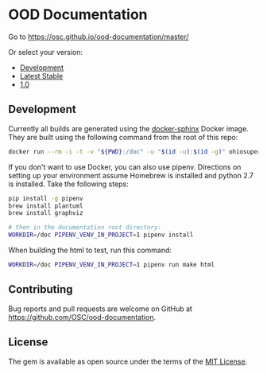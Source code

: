 # OOD Documentation

Go to https://osc.github.io/ood-documentation/master/

Or select your version:

- [Development](https://osc.github.io/ood-documentation/develop/)
- [Latest Stable](https://osc.github.io/ood-documentation/master/)
- [1.0](https://osc.github.io/ood-documentation/release-1.0/)

## Development

Currently all builds are generated using the
[docker-sphinx](https://github.com/OSC/docker-sphinx/) Docker image. They are
built using the following command from the root of this repo:

```bash
docker run --rm -i -t -v "${PWD}:/doc" -u "$(id -u):$(id -g)" ohiosupercomputer/docker-sphinx make html
```

If you don't want to use Docker, you can also use pipenv. Directions on setting
up your environment assume Homebrew is installed and python 2.7 is installed.
Take the following steps:

```bash
pip install -g pipenv
brew install plantuml
brew install graphviz

# then in the documentation root directory:
WORKDIR=/doc PIPENV_VENV_IN_PROJECT=1 pipenv install
```

When building the html to test, run this command:

```bash
WORKDIR=/doc PIPENV_VENV_IN_PROJECT=1 pipenv run make html
```

## Contributing

Bug reports and pull requests are welcome on GitHub at
https://github.com/OSC/ood-documentation.

## License

The gem is available as open source under the terms of the [MIT
License](http://opensource.org/licenses/MIT).
